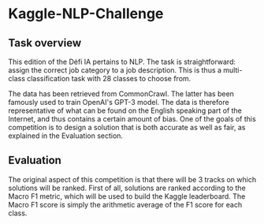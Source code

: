 # Kaggle-NLP-Challenge

## Task overview
This edition of the Défi IA pertains to NLP. The task is straightforward: assign the correct job category to a job description. This is thus a multi-class classification task with 28 classes to choose from.

The data has been retrieved from CommonCrawl. The latter has been famously used to train OpenAI's GPT-3 model. The data is therefore representative of what can be found on the English speaking part of the Internet, and thus contains a certain amount of bias. One of the goals of this competition is to design a solution that is both accurate as well as fair, as explained in the Evaluation section.

## Evaluation
The original aspect of this competition is that there will be 3 tracks on which solutions will be ranked. First of all, solutions are ranked according to the Macro F1 metric, which will be used to build the Kaggle leaderboard. The Macro F1 score is simply the arithmetic average of the F1 score for each class.




